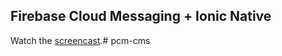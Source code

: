 ## Firebase Cloud Messaging + Ionic Native

Watch the [screencast](https://angularfirebase.com/lessons/).# pcm-cms
